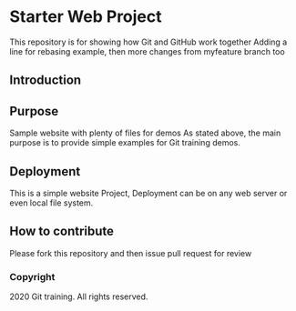 # Starter Web Project

This repository is for showing how Git and GitHub work together
Adding a line for rebasing example, then more changes from myfeature branch too

## Introduction

## Purpose

Sample website with plenty of files for demos
As stated above, the main purpose is to provide simple examples for Git training demos.

## Deployment
This is a simple website Project, Deployment can be on any web server or even local file system.

## How to contribute

Please fork this repository and then issue pull request for review

### Copyright
2020 Git training. All rights reserved.
